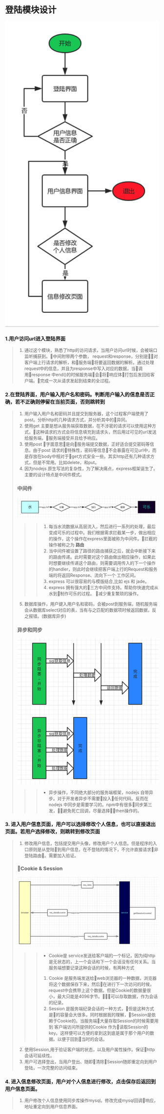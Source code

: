 # 登陆模块设计

 ![Alt text](./loginModule.png)

### 1.用户访问url进入登陆界面
>1. 通过这个模块，熟悉了http的访问请求，当用户访问url时候，会被端口监听捕获到。中间附带两个参数， request和response，分别是对客户端上行请求的解析，和服务端将要返回数据的解析。通过处理request中的信息，并且为response中写入对应的数据，当调用response 中end()的时候服务端会将响应体打包后发回给客户端。完成一次从请求发起到结束的全过程。

### 2.在登陆界面，用户输入用户名和密码。判断用户输入的信息是否正确，若不正确则停留在当前页面，否则跳转到
  
>1. 用户输入用户名和密码并且提交到服务器，这个过程客户端使用了 post。分析http的几种请求方式，并分析其中的异同。
>2. 使用get 主要是想从服务端获取数据，在不涉密的请求可以使用这种方式，这种请求的方式会将信息填充到请求头，然后用过可见的url发送给服务端，服务端接受并且给予响应。
>3. 使用post 字面意思是向服务端提交数据，正好适合提交密码等信息。由于post 请求的特殊性，密码等信息不会暴露在可见url中，而是存放在body中相对于get方式安全一些。其实http还有几种请求方式，但是不常用。比如delete，和put。
>4. 因为nodejs 原生写法的复杂性，为了解决痛点，express框架诞生了。主要的设计特点是中间件模式。
>### 中间件
>![Alt text](./middleWare.png)
>>>1. 每当水流数据从高层流入，然后进行一系列的处理，最后变成可乐的过程中。我们根据需求拦截某一步，做出相应的操作，这个操作在express里面被称为中间件。拦截的操作被称之为 __路由__
>>>2. 当中间件被设置了路径的路由捕获之后，就会中断接下来的路由传递。此时需要对这个路由做出相应操作，如果此时想要继续传递这个路由，则需要调用传入的下一个操作的handler，则此时会继续把客户端上行的Request和服务端的将返回Response、流向下一个 工作区间。
>>>3. express 可以很容易的与模版结合,比如 ejs 和 jade。
>>>4. express 拥有强大的三方中间件支持。帮助你快速完成从水到制作可乐的过程。 减少重复繁琐的操作。
>5. 数据库操作，用户键入用户名和密码，会被post到服务端，随机服务端会从数据库select对应的表，当有与之匹配的数据项时候返回数据，反之报错。(数据库异步)
>### 异步和同步
>![Alt text](./async.png)
>>>- 异步操作，不同绝大部分的服务端框架，nodejs 自带异步。对于开发者异步不需要投入任何代码。反而在nodejs 中同步是需要学习的。npm中有很多同步第三发，避免死亡回调，尽量选择then操作的。



### 3. 进入用户信息页面，用户可以选择修改个人信息，也可以直接退出页面。若用户选择修改，则跳转到修改页面
>1. 修改用户信息，包括提交用户头像，修改用户个人信息。但是程序的入口原则是从登陆到用户信息，在不登陆的情况下，不允许直接请求非登陆路由。需要加入验证。
>### Cookie & Session
>![Alt text](./cookie.png)
>>>- Cookie是 service发送给客户端的一个标记，因为纯http是无状态的，上一个会话和下一个会话没有任何关系。当服务端想要记录这种会话的时候，有两种方式
>>> 1. Cookie 是服务端发送给web浏览器的一种数据，浏览器将这个数据保存下来，然后在进行下一次访问的时候，request中会携带上这个数据。但是Cookie的数据量很小，最大只能是4096字节。可以存取数据，作为会话的纪录。
>>> 2. Session 是服务端纪录会话的一种方式，但是这种方式是的容量会大很多。同时根据我的理解，Session是依赖于Cookie的。当服务端大量存取Session的时候需要用到 客户端访问所提供的Cookie 作为读取Session的key。这样便可以方便的拿到这到底是属于那个用户的数据。以便于回到当时的会话。
>2. 使用Session,用于验证客户端的状态，以及用户属性操作。保证http会话可延续性。
>3. 用户可选择登出，当用户登出、随即清除Session随即重定向到用户登陆，一次完整的访问结束。

### 4. 进入信息修改页面，用户对个人信息进行修改，点击保存后返回到用户信息页面。
>1.  用户修改个人信息使用同步库操作mysql。修改完成mysql回调响应，地址重定向到用户信息界面。
